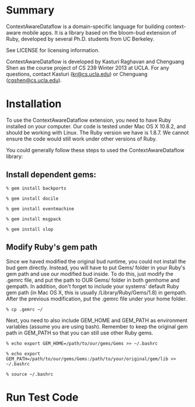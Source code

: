 # Summary

ContextAwareDataflow is a domain-specific language for building context-
aware mobile apps. It is a library based on the bloom-bud extension
of Ruby, developed by several Ph.D. students from UC Berkeley.

See LICENSE for licensing information.

ContextAwareDataflow is developed by Kasturi Raghavan and Chenguang Shen
as the course project of CS 239 Winter 2013 at UCLA. For any questions,
contact Kasturi (kr@cs.ucla.edu) or Chenguang (cgshen@cs.ucla.edu).

# Installation

To use the ContextAwareDataflow extension, you need to have Ruby installed
on your computer. Our code is tested under Mac OS X 10.8.2, and should
be working with Linux. The Ruby version we have is 1.8.7. We cannot
ensure the code would still work under other versions of Ruby.

You could generally follow these steps to used the ContextAwareDataflow
library:

## Install dependent gems:
	
	% gem install backports

	% gem install docile
	
	% gem install eventmachine
	
	% gem install msgpack
	
	% gem install slop

## Modify Ruby's gem path

Since we haved modified the original bud runtime, you could not install
the bud gem directly. Instead, you will have to put Gems/ folder in your
Ruby's gem path and use our modified bud inside. To do this, just
modify the .gemrc file, and put the path to OUR Gems/ folder in both
gemhome and gempath. In addition, don't forget to include your systems'
default Ruby gem path (in Mac OS X, this is usually /Library/Ruby/Gems/1.8)
in gempath. After the previous modification, put the .gemrc file under
your home folder.

	% cp .gemrc ~/

Next, you need to also include GEM_HOME and GEM_PATH as environment
variables (assume you are using bash). Remember to keep the original
gem path in GEM_PATH so that you can still use other Ruby gems.

	% echo export GEM_HOME=/path/to/our/gems/Gems >> ~/.bashrc

	% echo export GEM_PATH=/path/to/our/gems/Gems:/path/to/your/original/gem/lib >> ~/.bashrc

	% source ~/.bashrc

# Run Test Code

